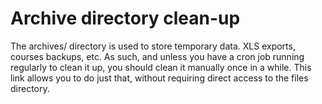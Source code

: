 # Archive directory clean-up

The archives/ directory is used to store temporary data. XLS exports, courses backups, etc. As such, and unless you have a cron job running regularly to clean it up, you should clean it manually once in a while. This link allows you to do just that, without requiring direct access to the files directory.

